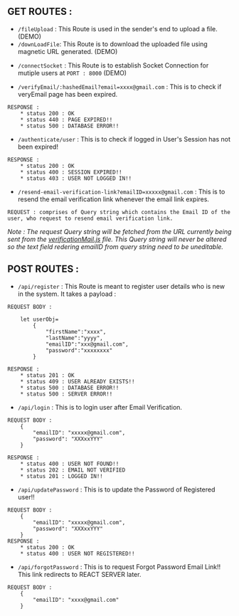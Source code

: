 ## GET ROUTES :

- `/fileUpload` : This Route is used in the sender's end to upload a file. (DEMO)
- `/downLoadFile`: This Route is to download the uploaded file using magnetic URL generated. (DEMO)

* `/connectSocket` : This Route is to establish Socket Connection for mutiple users at `PORT : 8000` (DEMO)

* `/verifyEmail/:hashedEmail?email=xxxx@gmail.com` : This is to check if veryEmail page has been expired.

```
RESPONSE :
    * status 200 : OK
    * status 440 : PAGE EXPIRED!!
    * status 500 : DATABASE ERROR!!
```

- `/authenticate/user` : This is to check if logged in User's Session has not been expired!

```
RESPONSE :
    * status 200 : OK
    * status 400 : SESSION EXPIRED!!
    * status 403 : USER NOT LOGGED IN!!
```

* `/resend-email-verification-link?emailID=xxxxx@gmail.com` :  This is to resend the email verification link whenever the email link expires.

```
REQUEST : comprises of Query string which contains the Email ID of the user, who request to resend email verification link. 
```
*Note : The request Query string will be fetched from the URL currently being sent from the [verificationMail.js](../server/email/verificationMail.js) file. This Query string will never be altered so the text field redering emailID from query string need to be uneditable.*

## POST ROUTES :

- `/api/register` : This Route is meant to register user details who is new in the system. It takes a payload :

```
REQUEST BODY :

    let userObj=
        {
            "firstName":"xxxx",
            "lastName":"yyyy",
            "emailID":"xxx@gmail.com",
            "password":"xxxxxxxx"
        }

RESPONSE :
    * status 201 : OK
    * status 409 : USER ALREADY EXISTS!!
    * status 500 : DATABASE ERROR!!
    * status 500 : SERVER ERROR!!
```

- `/api/login` : This is to login user after Email Verification.

```
REQUEST BODY :
    {
        "emailID": "xxxxx@gmail.com",
        "password": "XXXxxYYY"
    }

RESPONSE :
    * status 400 : USER NOT FOUND!!
    * status 202 : EMAIL NOT VERIFIED
    * status 201 : LOGGED IN!!
```

* `/api/updatePassword` : This is to update the Password of Registered user!!
```
REQUEST BODY :
    {
        "emailID": "xxxxx@gmail.com",
        "password": "XXXxxYYY"
    }
RESPONSE :
    * status 200 : OK
    * status 400 : USER NOT REGISTERED!!    
```

* `/api/forgotPassword` : This is to request Forgot Password Email Link!! This link redirects to REACT SERVER later.
```
REQUEST BODY :
    {
        "emailID": "xxxx@gmail.com"
    }
```